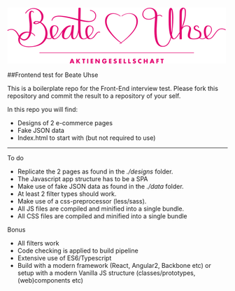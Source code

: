 ![Logo](img/logo/beate-uhse.png?raw=true "Logo")


##Frontend test for Beate Uhse

This is a boilerplate repo for the Front-End interview test. Please fork this repository and commit the result to a repository of your self.

In this repo you will find:

<ul>
    <li>Designs of 2 e-commerce pages</li>
    <li>Fake JSON data</li>
    <li>Index.html to start with (but not required to use)</li>
</ul>


<hr>

<dl>
  <dt>To do</dt>
  <ul>
      <li>Replicate the 2 pages as found in the <i>./designs</i> folder.</li>
      <li>The Javascript app structure has to be a SPA
      <li>Make use of fake JSON data as found in the <i>./data</i> folder.</li>
      <li>At least 2 filter types should work.</li> 
      <li>Make use of a css-preprocessor (less/sass).</li> 
      <li>All JS files are compiled and minified into a single bundle.</li> 
      <li>All CSS files are compiled and minified into a single bundle</li>
  </ul>
</dl>

<dl>
  <dt>Bonus</dt>
  <ul>
      <li>All filters work</li>
      <li>Code checking is applied to build pipeline</li>
      <li>Extensive use of ES6/Typescript</li>
      <li>Build with a modern framework (React, Angular2, Backbone etc) or setup with a modern Vanilla JS structure (classes/prototypes, (web)components etc)</li>
 
  </ul>
</dl>

